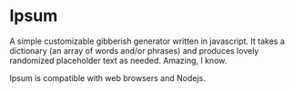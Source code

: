 Ipsum
=====

A simple customizable gibberish generator written in javascript. It takes a dictionary (an array of words and/or phrases) and produces lovely randomized placeholder text as needed. Amazing, I know.

Ipsum is compatible with web browsers and Nodejs.
